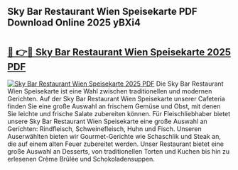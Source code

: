 ## Sky Bar Restaurant Wien Speisekarte PDF Download Online 2025 yBXi4

# <h2><a href="http://gce7jx.nevu.top/?p=Sky+Bar+Restaurant+Wien+Speisekarte">🔗 👉🔴 Sky Bar Restaurant Wien Speisekarte 2025 PDF</a></h2>

[![Sky Bar Restaurant Wien Speisekarte 2025 PDF](https://i.imgur.com/dBaPXMq.png)](http://gce7jx.nevu.top/?p=Sky+Bar+Restaurant+Wien+Speisekarte)
Die Sky Bar Restaurant Wien Speisekarte ist eine Wahl zwischen traditionellen und modernen Gerichten. Auf der Sky Bar Restaurant Wien Speisekarte unserer Cafeteria finden Sie eine große Auswahl an frischem Gemüse und Obst, mit denen Sie leichte und frische Salate zubereiten können. Für Fleischliebhaber bietet unsere Sky Bar Restaurant Wien Speisekarte eine große Auswahl an Gerichten: Rindfleisch, Schweinefleisch, Huhn und Fisch. Unseren Auserwählten bieten wir Gourmet-Gerichte wie Schaschlik und Steak an, die auf einem alten Feuer zubereitet werden. Unser Restaurant bietet eine große Auswahl an Desserts, von traditionellen Torten und Kuchen bis hin zu erlesenen Crème Brûlée und Schokoladensuppen.
